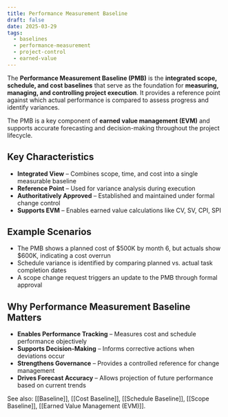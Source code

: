 ```yaml
---
title: Performance Measurement Baseline
draft: false
date: 2025-03-29
tags:
  - baselines
  - performance-measurement
  - project-control
  - earned-value
---
```


The **Performance Measurement Baseline (PMB)** is the **integrated scope, schedule, and cost baselines** that serve as the foundation for **measuring, managing, and controlling project execution**. It provides a reference point against which actual performance is compared to assess progress and identify variances.

The PMB is a key component of **earned value management (EVM)** and supports accurate forecasting and decision-making throughout the project lifecycle.

## Key Characteristics

- **Integrated View** – Combines scope, time, and cost into a single measurable baseline  
- **Reference Point** – Used for variance analysis during execution  
- **Authoritatively Approved** – Established and maintained under formal change control  
- **Supports EVM** – Enables earned value calculations like CV, SV, CPI, SPI

## Example Scenarios

- The PMB shows a planned cost of $500K by month 6, but actuals show $600K, indicating a cost overrun  
- Schedule variance is identified by comparing planned vs. actual task completion dates  
- A scope change request triggers an update to the PMB through formal approval

## Why Performance Measurement Baseline Matters

- **Enables Performance Tracking** – Measures cost and schedule performance objectively  
- **Supports Decision-Making** – Informs corrective actions when deviations occur  
- **Strengthens Governance** – Provides a controlled reference for change management  
- **Drives Forecast Accuracy** – Allows projection of future performance based on current trends

See also: [[Baseline]], [[Cost Baseline]], [[Schedule Baseline]], [[Scope Baseline]], [[Earned Value Management (EVM)]].
